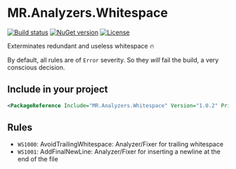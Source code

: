 # MR.Analyzers.Whitespace

[![Build status](https://img.shields.io/appveyor/ci/mrahhal/mr-attributedi/master.svg)](https://ci.appveyor.com/project/mrahhal/mr-analyzers-whitespace)
[![NuGet version](https://badge.fury.io/nu/MR.Analyzers.Whitespace.svg)](https://www.nuget.org/packages/MR.Analyzers.Whitespace)
[![License](https://img.shields.io/badge/license-MIT-blue.svg)](https://opensource.org/licenses/MIT)

Exterminates redundant and useless whitespace :fire:

By default, all rules are of `Error` severity. So they _will_ fail the build, a very conscious decision.

## Include in your project

```xml
<PackageReference Include="MR.Analyzers.Whitespace" Version="1.0.2" PrivateAssets="All" />
```

## Rules

- `WS1000`: AvoidTrailingWhitespace: Analyzer/Fixer for trailing whitespace
- `WS1001`: AddFinalNewLine: Analyzer/Fixer for inserting a newline at the end of the file
